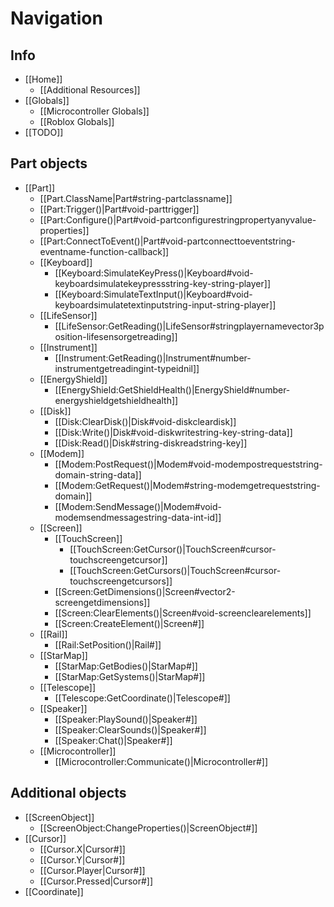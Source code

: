 # Navigation

## Info

* [[Home]]
  * [[Additional Resources]]
* [[Globals]]
  * [[Microcontroller Globals]]
  * [[Roblox Globals]]
* [[TODO]]

## Part objects

* [[Part]]
  * [[Part.ClassName|Part#string-partclassname]]
  * [[Part:Trigger()|Part#void-parttrigger]]
  * [[Part:Configure()|Part#void-partconfigurestringpropertyanyvalue-properties]]
  * [[Part:ConnectToEvent()|Part#void-partconnecttoeventstring-eventname-function-callback]]
  * [[Keyboard]]
    * [[Keyboard:SimulateKeyPress()|Keyboard#void-keyboardsimulatekeypressstring-key-string-player]]
    * [[Keyboard:SimulateTextInput()|Keyboard#void-keyboardsimulatetextinputstring-input-string-player]]
  * [[LifeSensor]]
    * [[LifeSensor:GetReading()|LifeSensor#stringplayernamevector3position-lifesensorgetreading]]
  * [[Instrument]]
    * [[Instrument:GetReading()|Instrument#number-instrumentgetreadingint-typeidnil]]
  * [[EnergyShield]]
    * [[EnergyShield:GetShieldHealth()|EnergyShield#number-energyshieldgetshieldhealth]]
  * [[Disk]]
    * [[Disk:ClearDisk()|Disk#void-diskcleardisk]]
    * [[Disk:Write()|Disk#void-diskwritestring-key-string-data]]
    * [[Disk:Read()|Disk#string-diskreadstring-key]]
  * [[Modem]]
    * [[Modem:PostRequest()|Modem#void-modempostrequeststring-domain-string-data]]
    * [[Modem:GetRequest()|Modem#string-modemgetrequeststring-domain]]
    * [[Modem:SendMessage()|Modem#void-modemsendmessagestring-data-int-id]]
  * [[Screen]]
    * [[TouchScreen]]
      * [[TouchScreen:GetCursor()|TouchScreen#cursor-touchscreengetcursor]]
      * [[TouchScreen:GetCursors()|TouchScreen#cursor-touchscreengetcursors]]
    * [[Screen:GetDimensions()|Screen#vector2-screengetdimensions]]
    * [[Screen:ClearElements()|Screen#void-screenclearelements]]
    * [[Screen:CreateElement()|Screen#]]
  * [[Rail]]
    * [[Rail:SetPosition()|Rail#]]
  * [[StarMap]]
    * [[StarMap:GetBodies()|StarMap#]]
    * [[StarMap:GetSystems()|StarMap#]]
  * [[Telescope]]
    * [[Telescope:GetCoordinate()|Telescope#]]
  * [[Speaker]]
    * [[Speaker:PlaySound()|Speaker#]]
    * [[Speaker:ClearSounds()|Speaker#]]
    * [[Speaker:Chat()|Speaker#]]
  * [[Microcontroller]]
    * [[Microcontroller:Communicate()|Microcontroller#]]

## Additional objects

* [[ScreenObject]]
  * [[ScreenObject:ChangeProperties()|ScreenObject#]]
* [[Cursor]]
  * [[Cursor.X|Cursor#]]
  * [[Cursor.Y|Cursor#]]
  * [[Cursor.Player|Cursor#]]
  * [[Cursor.Pressed|Cursor#]]
* [[Coordinate]]
